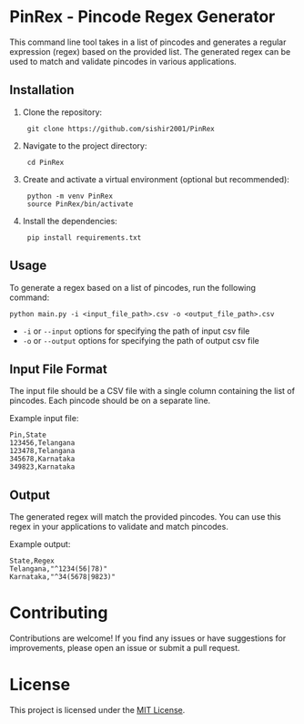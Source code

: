 # PinRex - Pincode Regex Generator

This command line tool takes in a list of pincodes and generates a regular expression (regex) based on the provided list. The generated regex can be used to match and validate pincodes in various applications.

## Installation

1. Clone the repository:
    
        git clone https://github.com/sishir2001/PinRex

2. Navigate to the project directory:

        cd PinRex

3. Create and activate a virtual environment (optional but recommended):

        python -m venv PinRex
        source PinRex/bin/activate

4. Install the dependencies:

        pip install requirements.txt

## Usage

To generate a regex based on a list of pincodes, run the following command:

    python main.py -i <input_file_path>.csv -o <output_file_path>.csv

- `-i` or `--input` options for specifying the path of input csv file
- `-o` or `--output` options for specifying the path of output csv file

## Input File Format

The input file should be a CSV file with a single column containing the list of pincodes. Each pincode should be on a separate line.

Example input file:

    Pin,State
    123456,Telangana
    123478,Telangana
    345678,Karnataka
    349823,Karnataka


## Output

The generated regex will match the provided pincodes. You can use this regex in your applications to validate and match pincodes.

Example output:

    State,Regex
    Telangana,"^1234(56|78)"
    Karnataka,"^34(5678|9823)"


# Contributing

Contributions are welcome! If you find any issues or have suggestions for improvements, please open an issue or submit a pull request.

# License

This project is licensed under the [MIT License](LICENSE).


